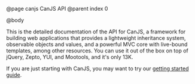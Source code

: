 @page canjs CanJS API
@parent index 0

@body

This is the detailed documentation of the API for CanJS, a framework for building
web applications that provides a lightweight inheritance system, observable
objects and values, and a powerful MVC core with live-bound templates, among other
resources. You can use it out of the box on top of jQuery, Zepto, YUI, and Mootools,
and it's only 13K.

If you are just starting with CanJS, you may want to try our [getting started guide](../guides/Tutorial.html).